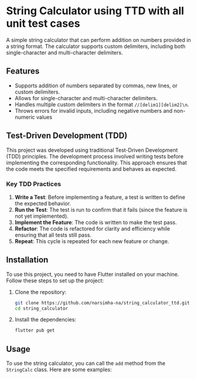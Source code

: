 # String Calculator using TTD with all unit test cases

A simple string calculator that can perform addition on numbers provided in a string format. The calculator supports custom delimiters, including both single-character and multi-character delimiters.

## Features

- Supports addition of numbers separated by commas, new lines, or custom delimiters.
- Allows for single-character and multi-character delimiters.
- Handles multiple custom delimiters in the format `//[delim1][delim2]\n`.
- Throws errors for invalid inputs, including negative numbers and non-numeric values
## Test-Driven Development (TDD)

This project was developed using traditional Test-Driven Development (TDD) principles. The development process involved writing tests before implementing the corresponding functionality. This approach ensures that the code meets the specified requirements and behaves as expected.

### Key TDD Practices

1. **Write a Test**: Before implementing a feature, a test is written to define the expected behavior.
2. **Run the Test**: The test is run to confirm that it fails (since the feature is not yet implemented).
3. **Implement the Feature**: The code is written to make the test pass.
4. **Refactor**: The code is refactored for clarity and efficiency while ensuring that all tests still pass.
5. **Repeat**: This cycle is repeated for each new feature or change.

## Installation

To use this project, you need to have Flutter installed on your machine. Follow these steps to set up the project:

1. Clone the repository:

   ```bash
   git clone https://github.com/narsimha-na/string_calculator_ttd.git
   cd string_calculator
   ```

2. Install the dependencies:
   ```bash
   flutter pub get
   ```

## Usage

To use the string calculator, you can call the `add` method from the `StringCalc` class. Here are some examples:
